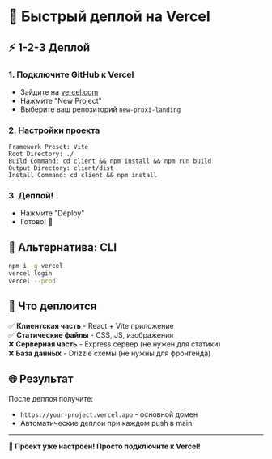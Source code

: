 # 🚀 Быстрый деплой на Vercel

## ⚡ 1-2-3 Деплой

### 1. Подключите GitHub к Vercel
- Зайдите на [vercel.com](https://vercel.com)
- Нажмите "New Project"
- Выберите ваш репозиторий `new-proxi-landing`

### 2. Настройки проекта
```
Framework Preset: Vite
Root Directory: ./
Build Command: cd client && npm install && npm run build
Output Directory: client/dist
Install Command: cd client && npm install
```

### 3. Деплой!
- Нажмите "Deploy"
- Готово! 🎉

## 🔧 Альтернатива: CLI

```bash
npm i -g vercel
vercel login
vercel --prod
```

## 📁 Что деплоится

✅ **Клиентская часть** - React + Vite приложение  
✅ **Статические файлы** - CSS, JS, изображения  
❌ **Серверная часть** - Express сервер (не нужен для статики)  
❌ **База данных** - Drizzle схемы (не нужны для фронтенда)  

## 🌐 Результат

После деплоя получите:
- `https://your-project.vercel.app` - основной домен
- Автоматические деплои при каждом push в main

---

**🎯 Проект уже настроен! Просто подключите к Vercel!**
